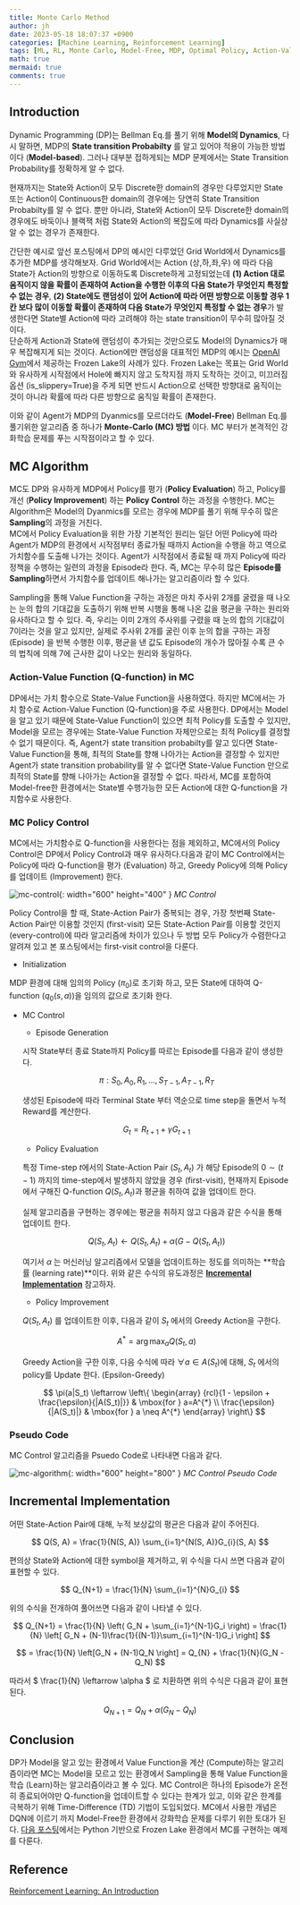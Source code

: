 ```yaml
---
title: Monte Carlo Method
author: jh
date: 2023-05-18 18:07:37 +0900
categories: [Machine Learning, Reinforcement Learning]
tags: [ML, RL, Monte Carlo, Model-Free, MDP, Optimal Policy, Action-Value Function, Q-function, Bellman Equation, Policy Evaluation, Policy Improvement, Policy Control]
math: true
mermaid: true
comments: true
---
```


## Introduction
Dynamic Programming (DP)는 Bellman Eq.를 풀기 위해 **Model의 Dynamics**, 다시 말하면, MDP의 **State transition Probabilty** 를 알고 있어야 적용이 가능한 방법이다 (**Model-based**).
그러나 대부분 접하게되는 MDP 문제에서는 State Transition Probability를 정확하게 알 수 없다.

현재까지는 State와 Action이 모두 Discrete한 domain의 경우만 다루었지만 State 또는 Action이 Continuous한 domain의 경우에는 당연히 State Transition Probabilty를 알 수 없다.
뿐만 아니라, State와 Action이 모두 Discrete한 domain의 경우에도 바둑이나 블랙잭 처럼 State와 Action의 복잡도에 따라 Dynamics를 사실상 알 수 없는 경우가 존재한다.

간단한 예시로 앞선 포스팅에서 DP의 예시인 다루었던 Grid World에서 Dynamics를 추가한 MDP를 생각해보자.
Grid World에서는 Action (상,하,좌,우) 에 따라 다음 State가 Action의 방향으로 이동하도록 Discrete하게 고정되었는데 **$(1)$ Action 대로 움직이지 않을 확률이 존재하여 Action을 수행한 이후의 다음 State가 무엇인지 특정할 수 없는 경우**, **$(2)$ State에도 랜덤성이 있어 Action에 따라 어떤 방향으로 이동할 경우 1칸 보다 많이 이동할 확률이 존재하여 다음 State가 무엇인지 특정할 수 없는 경우**가 발생한다면 State별 Action에 따라 고려해야 하는 state transition이 무수히 많아질 것이다.  
단순하게 Action과 State에 랜덤성이 추가되는 것만으로도 Model의 Dynamics가 매우 복잡해지게 되는 것이다. 
Action에만 랜덤성을 대표적인 MDP의 예시는 [OpenAI Gym](https://www.gymlibrary.dev/)에서 제공하는 Frozen Lake의 사례가 있다. 
Frozen Lake는 목표는 Grid World와 유사하게 시작점에서 Hole에 빠지지 않고 도착지점 까지 도착하는 것이고, 미끄러짐 옵션 (is_slippery=True)을 주게 되면 반드시 Action으로 선택한 방향대로 움직이는 것이 아니라 확률에 따라 다른 방향으로 움직일 확률이 존재한다.

이와 같이 Agent가 MDP의 Dyanmics를 모르더라도 (**Model-Free**) Bellman Eq.를 풀기위한 알고리즘 중 하나가 **Monte-Carlo (MC) 방법** 이다.
MC 부터가 본격적인 강화학습 문제를 푸는 시작점이라고 할 수 있다. 


## MC Algorithm
MC도 DP와 유사하게 MDP에서 Policy를 평가 (**Policy Evaluation**) 하고, Policy를 개선 (**Policy Improvement**) 하는 **Policy Control** 하는 과정을 수행한다. 
MC는 Algorithm은 Model의 Dyanmics를 모르는 경우에 MDP를 풀기 위해 무수히 많은 **Sampling**의 과정을 거친다.  
MC에서 Policy Evaluation을 위한 가장 기본적인 원리는 일단 어떤 Policy에 따라 Agent가 MDP의 환경에서 시작점부터 종료가될 때까지 Action을 수행을 하고 역으로 가치함수를 도출해 나가는 것이다. 
Agent가 시작점에서 종료될 때 까지 Policy에 따라 정책을 수행하는 일련의 과정을 Episode라 한다. 
즉, MC는 무수히 많은 **Episode를 Sampling**하면서 가치함수를 업데이트 해나가는 알고리즘이라 할 수 있다. 

Sampling을 통해 Value Function을 구하는 과정은 마치 주사위 2개를 굴렸을 때 나오는 눈의 합의 기대값을 도출하기 위해 반복 시행을 통해 나온 값을 평균을 구하는 원리와 유사하다고 할 수 있다.
즉, 우리는 이미 2개의 주사위를 구렸을 때 눈의 합의 기대값이 7이라는 것을 알고 있지만, 실제로 주사위 2개를 굴린 이후 눈의 합을 구하는 과정 (Episode) 을 반복 수행한 이후, 평균을 낸 값도 Episode의 개수가 많아질 수록 큰 수의 법칙에 의해 7에 근사한 값이 나오는 원리와 동일하다. 


### Action-Value Function (Q-function) in MC
DP에서는 가치 함수으로 State-Value Function을 사용하였다. 
하지만 MC에서는 가치 함수로 Action-Value Function (Q-function)을 주로 사용한다.
DP에서는 Model을 알고 있기 때문에 State-Value Function이 있으면 최적 Policy를 도출할 수 있지만, Model을 모르는 경우에는 State-Value Function 자체만으로는 최적 Policy를 결정할 수 없기 때문이다. 
즉, Agent가 state transition probabilty를 알고 있다면 State-Value Function을 통해, 최적의 State를 향해 나아가는 Action을 결정할 수 있지만 Agent가 state transition probability를 알 수 없다면 State-Value Function 만으로 최적의 State를 향해 나아가는 Action을 결정할 수 없다. 
따라서, MC를 포함하여 Model-free한 환경에서는 State별 수행가능한 모든 Action에 대한 Q-function을 가치함수로 사용한다.


### MC Policy Control
MC에서는 가치함수로 Q-function을 사용한다는 점을 제외하고, MC에서의 Policy Control은 DP에서 Policy Control과 매우 유사하다.다음과 같이 MC Control에서는 Policy에 따라 Q-function을 평가 (Evaluation) 하고, Greedy Policy에 의해 Policy를 업데이트 (Improvement) 한다.

![mc-control](/assets/img/posts/mc/mc_control.png){: width="600" height="400" }
_MC Control_

Policy Control을 할 때, State-Action Pair가 중복되는 경우, 가장 첫번째 State-Action Pair만 이용할 것인지 (first-visit) 모든 State-Action Pair를 이용할 것인지 (every-control)에 따라 알고리즘에 차이가 있으나 두 방법 모두 Policy가 수렴한다고 알려져 있고 본 포스팅에서는 first-visit control을 다룬다.  

- Initialization

MDP 환경에 대해 임의의 Policy ($\pi_{0}$)로 초기화 하고, 모든 State에 대하여 Q-function ($q_0(s, a)$)을 임의의 값으로 초기화 한다. 

- MC Control
    + Episode Generation

    시작 State부터 종료 State까지 Policy를 따르는 Episode를 다음과 같이 생성한다.

    $$
    \pi: S_0, A_0, R_1, ..., S_{T-1}, A_{T-1}, R_{T}
    $$

    생성된 Episode에 따라 Terminal State 부터 역순으로 time step을 돌면서 누적 Reward를 계산한다.

    $$
    G_t = R_{t+1} + \gamma G_{t+1}
    $$

    + Policy Evaluation
    
    특정 Time-step $t$에서의 State-Action Pair $(S_t, A_t)$ 가 해당 Episode의 $0 \sim (t-1)$ 까지의 time-step에서 발생하지 않았을 경우 (first-visit), 현재까지 Episode에서 구해진 Q-function $Q(S_t, A_t)$과 평균을 취하여 값을 업데이트 한다.

    실제 알고리즘을 구현하는 경우에는 평균을 취하지 않고 다음과 같은 수식을 통해 업데이트 한다. 

    $$
        Q(S_t, A_t) \leftarrow Q(S_t, A_t) + \alpha (G - Q(S_t, A_t))
    $$

    여기서 $\alpha$ 는 머신러닝 알고리즘에서 모델을 업데이트하는 정도를 의미하는 **학습률 (learning rate)**이다.
    위와 같은 수식의 유도과정은 [**Incremental Implementation**](#incremental-implementation) 참고하자.

    + Policy Improvement 

    $Q(S_t, A_t)$ 를 업데이트한 이후, 다음과 같이 $S_t$ 에서의 Greedy Action을 구한다. 

    $$
        A^{*} = \arg \max_{a} Q(S_t, a)
    $$

    Greedy Action을 구한 이후, 다음 수식에 따라 $\forall a \in A(S_t)$에 대해, $S_t$ 에서의 policy를 Update 한다. (Epsilon-Greedy) 

    $$
        \pi(a|S_t) \leftarrow 
        \left\{ \begin{array} 
        {rcl}{1 - \epsilon + \frac{\epsilon}{|A(S_t)|}} & \mbox{for } a=A^{*} \\
        \frac{\epsilon}{|A(S_t)|} & \mbox{for }  a \neq A^{*} 
        \end{array} \right\}
    $$
    

### Pseudo Code
MC Control 알고리즘을 Psuedo Code로 나타내면 다음과 같다.

![mc-algorithm](/assets/img/posts/mc/mc_algo.png){: width="600" height="800" }
_MC Control Pseudo Code_

## Incremental Implementation
어떤 State-Action Pair에 대해, 누적 보상값의 평균은 다음과 같이 주어진다.

$$
    Q(S, A) = \frac{1}{N(S, A)} \sum_{i=1}^{N(S, A)}G_{i}(S, A)
$$

편의상 State와 Action에 대한 symbol을 제거하고, 위 수식을 다시 쓰면 다음과 같이 표현할 수 있다. 

$$
    Q_{N+1} = \frac{1}{N} \sum_{i=1}^{N}G_{i}
$$

위의 수식을 전개하여 풀어쓰면 다음과 같이 나타낼 수 있다.

$$
    Q_{N+1} = \frac{1}{N} 
    \left( 
        G_N + \sum_{i=1}^{N-1}G_i
    \right)
    = \frac{1}{N} 
    \left[
        G_N + (N-1)\frac{1}{(N-1)}\sum_{i=1}^{N-1}G_i
    \right]
$$

$$
    = \frac{1}{N} \left[G_N + (N-1)Q_N \right]
    = Q_{N} + \frac{1}{N}(G_N - Q_N)
$$

따라서 $ \frac{1}{N} \leftarrow \alpha $ 로 치환하면 위의 수식은 다음과 같이 표현된다. 

$$
    Q_{N+1} = Q_{N} + \alpha(G_N - Q_N)
$$

## Conclusion
DP가 Model을 알고 있는 환경에서 Value Function을 계산 (Compute)하는 알고리즘이라면 MC는 Model을 모르고 있는 환경에서 Sampling을 통해 Value Function을 학습 (Learn)하는 알고리즘이라고 볼 수 있다.
MC Control은 하나의 Episode가 온전히 종료되어야만 Q-function을 업데이트할 수 있다는 한계가 있고, 이와 같은 한계를 극복하기 위해 Time-Difference (TD) 기법이 도입되었다.
MC에서 사용한 개념은 DQN에 이르기 까지 Model-Free한 환경에서 강화학습 문제를 다루기 위한 토대가 된다.
[다음 포스팅](https://friendlyvillain.github.io/posts/mc-example/)에서는 Python 기반으로 Frozen Lake 환경에서 MC를 구현하는 예제를 다룬다.

## Reference
[Reinforcement Learning: An Introduction](http://incompleteideas.net/book/the-book.html)